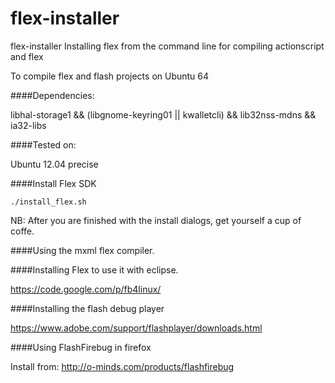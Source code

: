flex-installer
==============

flex-installer Installing flex from the command line for compiling actionscript and flex

To compile flex and flash projects on Ubuntu 64

####Dependencies:

libhal-storage1 && (libgnome-keyring01 || kwalletcli) && lib32nss-mdns && ia32-libs

####Tested on:

Ubuntu 12.04 precise

####Install Flex SDK

	./install_flex.sh

NB: After you are finished with the install dialogs, get yourself a cup of coffe.

####Using the mxml flex compiler.

####Installing Flex to use it with eclipse.

https://code.google.com/p/fb4linux/

####Installing the flash debug player

https://www.adobe.com/support/flashplayer/downloads.html

####Using FlashFirebug in firefox

Install from: http://o-minds.com/products/flashfirebug
